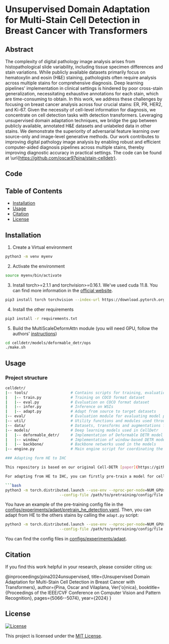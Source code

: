 # Unsupervised Domain Adaptation for Multi-Stain Cell Detection in Breast Cancer with Transformers

## Abstract
The complexity of digital pathology image analysis arises from histopathological slide variability, including tissue specimen differences and stain variations. While publicly available datasets primarily focus on hematoxylin and eosin (H\&E) staining, pathologists often require analysis across multiple stains for comprehensive diagnosis. Deep learning pipelines' implementation in clinical settings is hindered by poor cross-stain generalization, necessitating exhaustive annotations for each stain, which are time-consuming to obtain. In this work, we address these challenges by focusing on breast cancer analysis across four crucial stains: ER, PR, HER2, and Ki-67. Given the necessity of cell-level information for diagnosis, we concentrate on cell detection tasks with detection transformers. Leveraging unsupervised domain adaptation techniques, we bridge the gap between publicly available, annotated H\&E datasets and unlabeled data in other stains. We demonstrate the superiority of adversarial feature learning over source-only and image-level generative methods. Our work contributes to improving digital pathology image analysis by enabling robust and efficient computer-aided diagnosis pipelines across multiple stains, thereby improving diagnostic accuracy in practical settings. The code can be found at \url{https://github.com/oscar97pina/stain-celldetr}.

## Code

## Table of Contents

- [Installation](#installation)
- [Usage](#usage)
- [Citation](#citation)
- [License](#license)

## Installation

1. Create a Virtual environment
```bash
python3 -m venv myenv
```

2. Activate the environment
```bash
source myenv/bin/activate
```

3. Install torch>=2.1.1 and torchvision>=0.16.1. We've used cuda 11.8. You can find more information in the [official website](https://pytorch.org/get-started/locally/).
```bash
pip3 install torch torchvision --index-url https://download.pytorch.org/whl/cu118
```

4. Install the other requirements
```bash
pip3 install -r requirements.txt
```

5. Build the MultiScaleDeformAttn module (you will need GPU, follow the authors' [instructions](https://github.com/fundamentalvision/Deformable-DETR))
```bash
cd celldetr/models/deformable_detr/ops
./make.sh
``` 

## Usage

### Project structure
```bash
celldetr/
|-- tools/                   # Contains scripts for training, evaluation, and inference
|   |-- train.py             # Training on COCO format dataset
|   |-- eval.py              # Evaluation on COCO format dataset
|   |-- infer.py             # Inference on WSIs
|   |-- adapt.py             # Adapt from source to target datasets   
|-- eval/                    # Evaluation module for evaluating model performance (COCO and Cell detection)
|-- util/                    # Utility functions and modules used throughout the project
|-- data/                    # Datasets, transforms and augmentations for cell detection
|-- models/                  # Deep learning models used in CellDetr
|   |-- deformable_detr/     # Implementation of Deformable DETR model
|   |-- window/              # Implementation of window-based DETR model
|   |-- backbone/            # Backbone networks used in the models
|-- engine.py                # Main engine script for coordinating the training and evaluation process

### Adapting form HE to IHC

This repository is based on our original Cell-DETR [paper](https://github.com/oscar97pina/celldetr), so please refer there.

For adapting from HE to IHC, you can firstly pre-train a model for cell detection in IHC:

```bash
python3 -m torch.distributed.launch --use-env --nproc-per-node=NUM_GPUs tools/train.py \
                        --config-file /path/to/pretraining/config/file
```

You have an example of the pre-training config file in the [configs/experiments/adapt/pretrain_he_detection.yaml](configs/experiments/adapt/pretrain_he_detection.yaml). Then, you can adapt from HE to the others stains by calling the ```adapt.py``` script:

```bash
python3 -m torch.distributed.launch --use-env --nproc-per-node=NUM_GPUs tools/adapt.py \
                        --config-file /path/to/pretraining/config/file
```

You can find the config files in [configs/experiments/adapt](configs/experiments/adapt).

## Citation
If you find this work helpful in your research, please consider citing us:

@inproceedings{pina2024unsupervised,
  title={Unsupervised Domain Adaptation for Multi-Stain Cell Detection in Breast Cancer with Transformers},
  author={Pina, Oscar and Vilaplana, Ver{\'o}nica},
  booktitle={Proceedings of the IEEE/CVF Conference on Computer Vision and Pattern Recognition},
  pages={5066--5074},
  year={2024}
}

## License
[![License](https://img.shields.io/badge/license-MIT-blue.svg)](LICENSE)

This project is licensed under the [MIT License](LICENSE).
